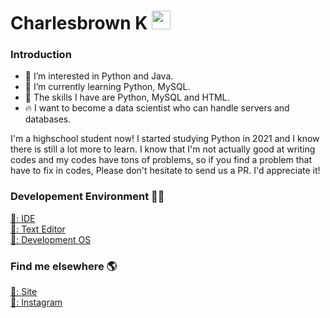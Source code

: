 # Charlesbrown K <img src="https://media.giphy.com/media/hvRJCLFzcasrR4ia7z/giphy.gif" width="30px">
### Introduction
- 👀 I’m interested in Python and Java.
- 🌱 I’m currently learning Python, MySQL.
- 🔧 The skills I have are Python, MySQL and HTML.
- 🔥 I want to become a data scientist who can handle servers and databases.

I'm a highschool student now! I started studying Python in 2021 and I know there is still a lot more to learn. I know that I'm not actually good at writing codes and my codes have tons of problems, so if you find a problem that have to fix in codes, Please don't hesitate to send us a PR. I'd appreciate it!


### Developement Environment 👨‍💻

[🏡: IDE](https://code.visualstudio.com/#alt-downloads/) <br>
[🎫: Text Editor](https://www.sublimetext.com/) <br>
[🌠: Development OS](https://www.linuxmint.com/download.php) <br>


### Find me elsewhere 🌎

[🚀: Site](https://charlesbrownk.github.io/) <br>
[📸: Instagram](https://www.instagram.com/junghoon_kim04/) <br>
<!-- https://giphy.com/gifs/ehz3LfVj7NvpY8jYUY -->
